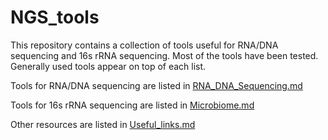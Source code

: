 # NGS_tools

This repository contains a collection of tools useful for RNA/DNA sequencing and 16s rRNA sequencing. Most of the tools have been tested. Generally used tools appear on top of each list.

Tools for RNA/DNA sequencing are listed in [RNA_DNA_Sequencing.md](RNA_DNA_Sequencing.md)

Tools for 16s rRNA sequencing are listed in [Microbiome.md](Microbiome.md)

Other resources are listed in [Useful_links.md](Useful_links.md)

